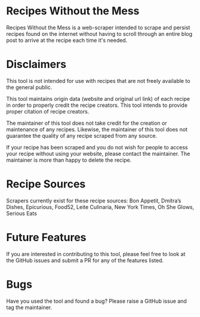 # Recipes Without the Mess

Recipes Without the Mess is a web-scraper intended to scrape and persist recipes found on the internet without having to scroll through
an entire blog post to arrive at the recipe each time it's needed. 

# Disclaimers

This tool is not intended for use with recipes that are not freely available to the general public.

This tool maintains origin data (website and original url link) of each recipe in order to properly credit
the recipe creators. This tool intends to provide proper citation of recipe creators.

The maintainer of this tool does not take credit for the creation or maintenance of any recipes. Likewise,
the maintainer of this tool does not guarantee the quality of any recipe scraped from any source.

If your recipe has been scraped and you do not wish for people to access your recipe without using your website,
please contact the maintainer. The maintainer is more than happy to delete the recipe.

# Recipe Sources

Scrapers currently exist for these recipe sources: Bon Appetit, Dmitra’s Dishes, Epicurious, Food52, Leite Culinaria, New York Times, Oh She Glows, Serious Eats

# Future Features

If you are interested in contributing to this tool, please feel free to look at the GitHub issues
and submit a PR for any of the features listed.

# Bugs

Have you used the tool and found a bug? Please raise a GitHub issue and tag the maintainer. 
